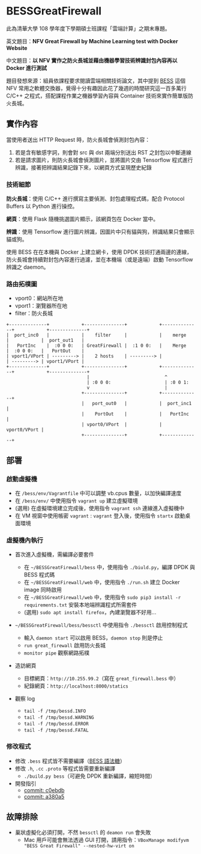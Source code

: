 # BESSGreatFirewall

此為清華大學 108 學年度下學期碩士班課程「雲端計算」之期末專題。

英文題目：**NFV Great Firewall by Machine Learning test with Docker Website**

中文題目：**以 NFV 實作之防火長城並藉由機器學習技術辨識封包內容再以 Docker 進行測試**

題目發想來源：組員依課程要求閱讀雲端相關技術論文，其中提到 [BESS](https://github.com/NetSys/bess/) 這個 NFV 常用之軟體交換器，覺得十分有趣因此花了幾週的時間研究這一百多萬行 C/C++ 之程式，搭配課程作業之機器學習內容與 Container 技術來實作簡單版防火長城。

## 實作內容

當使用者送出 HTTP Request 時，防火長城會偵測封包內容：

1. 若是含有敏感字詞，則會對 src 與 dst 兩端分別送出 RST 之封包以中斷連線
2. 若是請求圖片，則防火長城會偵測圖片，並將圖片交由 Tensorflow 程式進行辨識，接著把辨識結果記錄下來，以網頁方式呈現歷史紀錄

### 技術細節

**防火長城**：使用 C/C++ 進行撰寫主要偵測、封包處理程式碼，配合 Protocol Buffers 以 Python 進行操控。

**網頁**：使用 Flask 隨機挑選圖片顯示，該網頁包在 Docker 當中。

**辨識**：使用 Tensorflow 進行圖片辨識，因圖片中只有貓與狗，辨識結果只會顯示貓或狗。

使用 BESS 在在本機與 Docker 上建立網卡，使用 DPDK 技術打通兩邊的連線，防火長城會持續對封包內容進行過濾，並在本機端（或是遠端）啟動 Tensorflow 辨識之 daemon。

### 路由拓樸圖

- vport0：網站所在地
- vport1：瀏覽器所在地
- filter：防火長城

```
+--------------+            +---------------+            +--------------+            +--------------+
|  port_inc0   |            |    filter     |            |    merge     |            |  port_out1   |
|   PortInc    |  :0 0 0:   | GreatFirewall |  :1 0 0:   |    Merge     |  :0 0 0:   |   PortOut    |
| vport1/VPort | ---------> |    2 hosts    | ---------> |              | ---------> | vport1/VPort |
+--------------+            +---------------+            +--------------+            +--------------+
                              |                            ^
                              | :0 0 0:                    | :0 0 1:
                              v                            |
                            +---------------+            +--------------+
                            |   port_out0   |            |  port_inc1   |
                            |    PortOut    |            |   PortInc    |
                            | vport0/VPort  |            | vport0/VPort |
                            +---------------+            +--------------+
```

## 部署

### 啟動虛擬機

- 在 `/bess/env/Vagrantfile` 中可以調整 vb.cpus 數量，以加快編譯速度
- 在 `/bess/env/` 中使用指令 `vagrant up` 建立虛擬環境
- (選用) 在虛擬環境建立完成後，使用指令 `vagrant ssh` 連線進入虛擬機中
- 在 VM 視窗中使用帳密 `vagrant` : `vagrant` 登入後，使用指令 `startx` 啟動桌面環境

### 虛擬機內執行

- 首次進入虛擬機，需編譯必要套件
  - 在 `~/BESSGreatFirewall/bess` 中，使用指令 `./biuld.py`，編譯 DPDK 與 BESS 程式碼
  - 在 `~/BESSGreatFirewall/web` 中，使用指令 `./run.sh` 建立 Docker image 同時啟用
  - 在 `~/BESSGreatFirewall/web` 中，使用指令 `sudo pip3 install -r requirements.txt` 安裝本地端辨識程式所需套件
  - (選用) `sudo apt install firefox`，內建瀏覽器不好用...
- `~/BESSGreatFirewall/bess/bessctl` 中使用指令 `./bessctl` 啟用控制程式
  - 輸入 `daemon start` 可以啟用 BESS，`daemon stop` 則是停止
  - `run great_firewall` 啟用防火長城
  - `monitor pipe` 觀察網路拓樸
- 造訪網頁
  - 目標網頁：`http://10.255.99.2`（寫在 `great_firewall.bess` 中）
  - 紀錄網頁：`http://localhost:8000/statics`

- 觀察 log
  - `tail -f /tmp/bessd.INFO`
  - `tail -f /tmp/bessd.WARNING`
  - `tail -f /tmp/bessd.ERROR`
  - `tail -f /tmp/bessd.FATAL`

### 修改程式

- 修改 `.bess` 程式皆不需要編譯（[BESS 語法糖](https://github.com/NetSys/bess/blob/master/bessctl/sugar.py)）
- 修改 `.h`, `.cc` `.proto` 等程式皆需要重新編譯
  - `./build.py bess`（可避免 DPDK 重新編譯，縮短時間）
- 開發指引
  - [commit: c0ebdb](https://github.com/JackKuo-tw/BESSGreatFirewall/commit/c0ebdba0bbbc0a3989d00f2f3129e761803c47af)
  - [commit: a380a5](https://github.com/JackKuo-tw/BESSGreatFirewall/commit/a380a5efef43c7c75c418899a61f3c1c9ebcec4e)

## 故障排除

- 巢狀虛擬化必須打開，不然 `bessctl` 的 `deamon run` 會失敗
  - Mac 用戶可能會無法透過 GUI 打開，請用指令：`VBoxManage modifyvm "BESS Great Firewall" --nested-hw-virt on`

